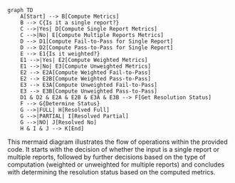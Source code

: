 ```mermaid
graph TD
    A[Start] --> B[Compute Metrics]
    B --> C{Is it a single report?}
    C -->|Yes| D[Compute Single Report Metrics]
    C -->|No| E[Compute Multiple Reports Metrics]
    D --> D1[Compute Fail-to-Pass for Single Report]
    D --> D2[Compute Pass-to-Pass for Single Report]
    E --> E1{Is it weighted?}
    E1 -->|Yes| E2[Compute Weighted Metrics]
    E1 -->|No| E3[Compute Unweighted Metrics]
    E2 --> E2A[Compute Weighted Fail-to-Pass]
    E2 --> E2B[Compute Weighted Pass-to-Pass]
    E3 --> E3A[Compute Unweighted Fail-to-Pass]
    E3 --> E3B[Compute Unweighted Pass-to-Pass]
    D1 & D2 & E2A & E2B & E3A & E3B --> F[Get Resolution Status]
    F --> G{Determine Status}
    G -->|FULL| H[Resolved Full]
    G -->|PARTIAL| I[Resolved Partial]
    G -->|NO| J[Resolved No]
    H & I & J --> K[End]
```
This mermaid diagram illustrates the flow of operations within the provided code. It starts with the decision of whether the input is a single report or multiple reports, followed by further decisions based on the type of computation (weighted or unweighted for multiple reports) and concludes with determining the resolution status based on the computed metrics.